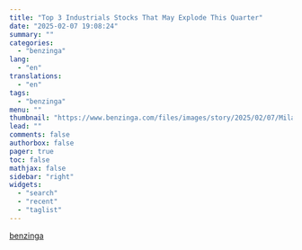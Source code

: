 ```yaml
---
title: "Top 3 Industrials Stocks That May Explode This Quarter"
date: "2025-02-07 19:08:24"
summary: ""
categories:
  - "benzinga"
lang:
  - "en"
translations:
  - "en"
tags:
  - "benzinga"
menu: ""
thumbnail: "https://www.benzinga.com/files/images/story/2025/02/07/Milan--Italy---November-1--2017-Kennamet.jpeg"
lead: ""
comments: false
authorbox: false
pager: true
toc: false
mathjax: false
sidebar: "right"
widgets:
  - "search"
  - "recent"
  - "taglist"
---
```




[benzinga](https://www.benzinga.com/trading-ideas/long-ideas/25/02/43555618/top-3-industrials-stocks-that-may-explode-this-quarter)
